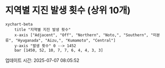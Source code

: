 # 지역별 지진 발생 횟수 (상위 10개)

```mermaid
xychart-beta
    title "지역별 지진 발생 횟수"
    x-axis ["Adjacent", "Off", "Northern", "Noto,", "Southern", "미분류", "Hyuganada", "Aizu,", "Kumamoto", "Central"]
    y-axis "발생 횟수" 0 --> 1452
    bar [1450, 52, 10, 7, 7, 6, 4, 4, 3, 3]
```

업데이트 시간: 2025-07-07 08:05:52
